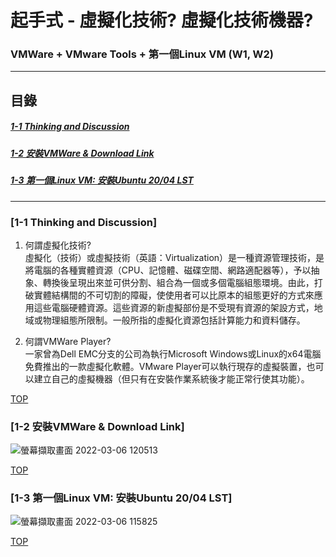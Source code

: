 # 起手式 - 虛擬化技術? 虛擬化技術機器?
### VMWare + VMware Tools + 第一個Linux VM (W1, W2)
<a name="000"/>

---
## 目錄
##### [1-1 Thinking and Discussion](#001)
##### [1-2 安裝VMWare & Download Link](#002)
##### [1-3 第一個Linux VM: 安裝Ubuntu 20/04 LST](#003)
---

<a name="001"/>

### [1-1 Thinking and Discussion]

1. 何謂虛擬化技術?\
虛擬化（技術）或虛擬技術（英語：Virtualization）是一種資源管理技術，是將電腦的各種實體資源（CPU、記憶體、磁碟空間、網路適配器等），予以抽象、轉換後呈現出來並可供分割、組合為一個或多個電腦組態環境。由此，打破實體結構間的不可切割的障礙，使使用者可以比原本的組態更好的方式來應用這些電腦硬體資源。這些資源的新虛擬部份是不受現有資源的架設方式，地域或物理組態所限制。一般所指的虛擬化資源包括計算能力和資料儲存。

2. 何謂VMWare Player?\
一家曾為Dell EMC分支的公司為執行Microsoft Windows或Linux的x64電腦免費推出的一款虛擬化軟體。VMware Player可以執行現存的虛擬裝置，也可以建立自己的虛擬機器（但只有在安裝作業系統後才能正常行使其功能）。


[TOP](#000)

<a name="002"/>

### [1-2 安裝VMWare & Download Link]
![螢幕擷取畫面 2022-03-06 120513](https://user-images.githubusercontent.com/89327055/156908773-f676d619-e2dd-4fdd-8051-d3f7f9de0488.png)




[TOP](#000)

<a name="003"/>

### [1-3 第一個Linux VM: 安裝Ubuntu 20/04 LST]
![螢幕擷取畫面 2022-03-06 115825](https://user-images.githubusercontent.com/89327055/156908617-fd4e6707-1d68-4f3b-a3c3-a7ddcd7defbd.png)


[TOP](#000)
